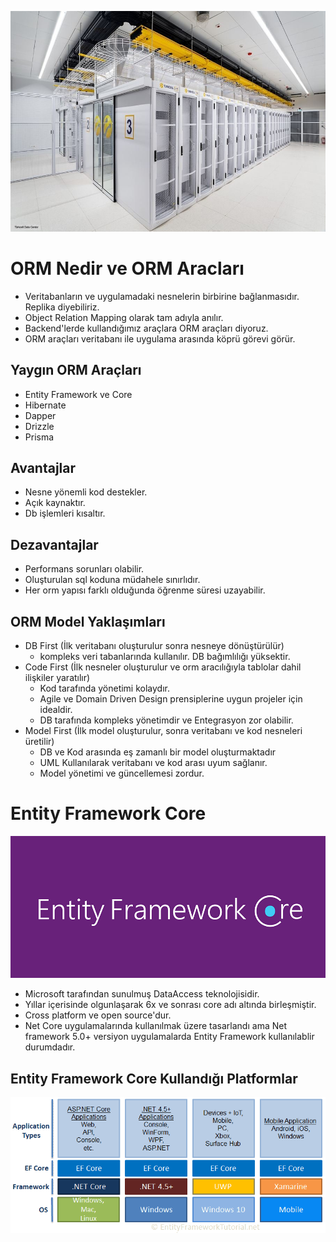![alt text](<Group 1 (3).jpg>)

# ORM Nedir ve ORM Aracları
- Veritabanların ve uygulamadaki nesnelerin birbirine bağlanmasıdır. Replika diyebiliriz.
- Object Relation Mapping olarak tam adıyla anılır.
- Backend'lerde kullandığımız araçlara ORM araçları diyoruz.
- ORM araçları veritabanı ile uygulama arasında köprü görevi görür.

## Yaygın ORM Araçları
- Entity Framework ve Core
- Hibernate
- Dapper
- Drizzle
- Prisma

## Avantajlar
- Nesne yönemli kod destekler.
- Açık kaynaktır.
- Db işlemleri kısaltır.

## Dezavantajlar
- Performans sorunları olabilir.
- Oluşturulan sql koduna müdahele sınırlıdır.
- Her orm yapısı farklı olduğunda öğrenme süresi uzayabilir.

## ORM Model Yaklaşımları
- DB First (İlk veritabanı oluşturulur sonra nesneye dönüştürülür)
    - kompleks veri tabanlarında kullanılır. DB bağımlılığı yüksektir.
- Code First (İlk nesneler oluşturulur ve orm aracılığıyla tablolar dahil ilişkiler yaratılır)
    - Kod tarafında yönetimi kolaydır.
    - Agile ve Domain Driven Design prensiplerine uygun projeler için idealdir.
    - DB tarafında kompleks yönetimdir ve Entegrasyon zor olabilir.
- Model First (İlk model oluşturulur, sonra veritabanı ve kod nesneleri üretilir) 
    - DB ve Kod arasında eş zamanlı bir model oluşturmaktadır
    - UML Kullanılarak veritabanı ve kod arası uyum sağlanır.
    - Model yönetimi ve güncellemesi zordur.

# Entity Framework Core

![alt text](0_l9LoKkUx1TtAES16.png)

- Microsoft tarafından sunulmuş DataAccess teknolojisidir.
- Yıllar içerisinde olgunlaşarak 6x ve sonrası core adı altında birleşmiştir.
- Cross platform ve open source'dur.
- Net Core uygulamalarında kullanılmak üzere tasarlandı ama Net framework 5.0+ versiyon uygulamalarda Entity Framework kullanılablir durumdadır.

## Entity Framework Core Kullandığı Platformlar
![alt text](ef-core.png)